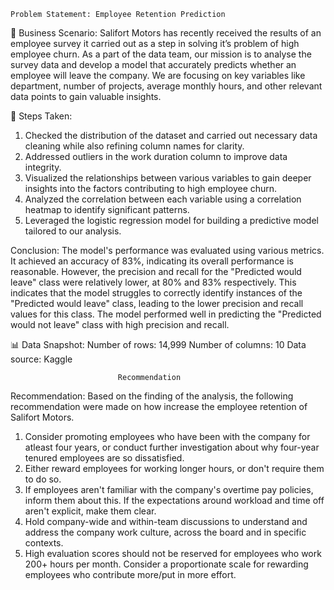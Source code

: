    Problem Statement: Employee Retention Prediction
🏢 Business Scenario:
Salifort Motors has recently received the results of an employee survey it carried out as a step in solving it’s problem of high employee churn. As a part of the data team, our mission is to analyse the survey data and develop a model that accurately predicts whether an employee will leave the company. We are focusing on key variables like department, number of projects, average monthly hours, and other relevant data points to gain valuable insights.

📝 Steps Taken:
1. Checked the distribution of the dataset and carried out necessary data cleaning while also refining column names for clarity.
2. Addressed outliers in the work duration column to improve data integrity.
3. Visualized the relationships between various variables to gain deeper insights into the factors contributing to high employee churn.
4. Analyzed the correlation between each variable using a correlation heatmap to identify significant patterns.
5. Leveraged the logistic regression model for building a predictive model tailored to our analysis.

Conclusion:
The model's performance was evaluated using various metrics. It achieved an accuracy of 83%, indicating its overall performance is reasonable. However, the precision and recall for the "Predicted would leave" class were relatively lower, at 80% and 83% respectively. This indicates that the model struggles to correctly identify instances of the "Predicted would leave" class, leading to the lower precision and recall values for this class. The model performed well in predicting the "Predicted would not leave" class with high precision and recall.
 
📊 Data Snapshot:
Number of rows: 14,999
Number of columns: 10
Data source: Kaggle

                            Recommendation  

Recommendation:
Based on the finding of the analysis, the following recommendation were made on how increase the employee retention of Salifort Motors.
1) Consider promoting employees who have been with the company for atleast four years, or conduct further investigation about why four-year tenured employees are so dissatisfied.
2) Either reward employees for working longer hours, or don't require them to do so.
3) If employees aren't familiar with the company's overtime pay policies, inform them about this. If the expectations around workload and time off aren't explicit, make them clear.
4) Hold company-wide and within-team discussions to understand and address the company work culture, across the board and in specific contexts.
5) High evaluation scores should not be reserved for employees who work 200+ hours per month. Consider a proportionate scale for rewarding employees who contribute more/put in more effort.

